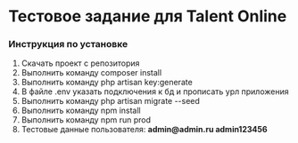 <h1>Тестовое задание для Talent Online</h1>
<h3>Инструкция по установке</h3>
<ol>
<li>Скачать проект с репозитория</li>
<li>Выполнить команду composer install</li>
<li>Выполнить команду php artisan key:generate</li>
<li>В файле .env указать подключения к бд и прописать урл приложения</li>
<li>Выполнить команду php artisan migrate --seed</li>
<li>Выполнить команду npm install</li>
<li>Выполнить команду npm run prod</li>
<li>Тестовые данные пользователя: <b>admin@admin.ru admin123456</b></li>
</ol>

